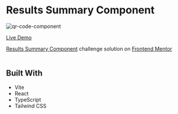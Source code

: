 # Results Summary Component

![qr-code-component](https://github.com/user-attachments/assets/386d2e87-32d3-4911-b632-d785f01e67c0)

[Live Demo](http://achal-socials.vercel.app/github/frontendmentor/newbie/results-summary-component/)

[Results Summary Component](https://www.frontendmentor.io/challenges/results-summary-component-CE_K6s0maV) challenge solution on [Frontend Mentor](https://www.frontendmentor.io)
<br><br>

## Built With

- Vite
- React
- TypeScript
- Tailwind CSS
